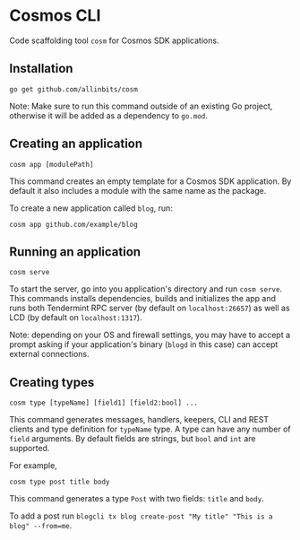 # Cosmos CLI

Code scaffolding tool `cosm` for Cosmos SDK applications.

## Installation

```
go get github.com/allinbits/cosm
```

Note: Make sure to run this command outside of an existing Go project, otherwise it will be added as a dependency to `go.mod`.

## Creating an application

```
cosm app [modulePath]
```

This command creates an empty template for a Cosmos SDK application. By default it also includes a module with the same name as the package.

To create a new application called `blog`, run:

```
cosm app github.com/example/blog
```

## Running an application

```
cosm serve
```

To start the server, go into you application's directory and run `cosm serve`. This commands installs dependencies, builds and initializes the app and runs both Tendermint RPC server (by default on `localhost:26657`) as well as LCD (by default on `localhost:1317`).

Note: depending on your OS and firewall settings, you may have to accept a prompt asking if your application's binary (`blogd` in this case) can accept external connections.

## Creating types

```
cosm type [typeName] [field1] [field2:bool] ...
```

This command generates messages, handlers, keepers, CLI and REST clients and type definition for `typeName` type. A type can have any number of `field` arguments. By default fields are strings, but `bool` and `int` are supported.

For example,

```
cosm type post title body
```

This command generates a type `Post` with two fields: `title` and `body`.

To add a post run `blogcli tx blog create-post "My title" "This is a blog" --from=me`.
